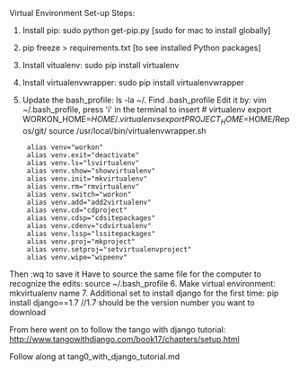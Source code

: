 Virtual Environment Set-up Steps:

1. Install pip: sudo python get-pip.py
[sudo for mac to install globally]
2. pip freeze > requirements.txt
[to see installed Python packages]
3. Install vitualenv: sudo pip install virtualenv
4. Install virtualenvwrapper: sudo pip install virtualenvwrapper
5. Update the bash_profile: ls -la ~/.
   Find .bash_profile
   Edit it by: vim ~/.bash_profile, press 'i' in the terminal to insert
       # virtualenv
        export WORKON_HOME=$HOME/.virtualenvs
        export PROJECT_HOME=$HOME/Repos/git/
        source /usr/local/bin/virtualenvwrapper.sh

        alias venv="workon"
        alias venv.exit="deactivate"
        alias venv.ls="lsvirtualenv"
        alias venv.show="showvirtualenv"
        alias venv.init="mkvirtualenv"
        alias venv.rm="rmvirtualenv"
        alias venv.switch="workon"
        alias venv.add="add2virtualenv"
        alias venv.cd="cdproject"
        alias venv.cdsp="cdsitepackages"
        alias venv.cdenv="cdvirtualenv"
        alias venv.lssp="lssitepackages"
        alias venv.proj="mkproject"
        alias venv.setproj="setvirtualenvproject"
        alias venv.wipe="wipeenv"
  Then :wq to save it
  Have to source the same file for the computer to recognize the edits: source ~/.bash_profile
6. Make virtual environment: mkvirtualenv name
7. Additional set to install django for the first time:
   pip install django==1.7
   //1.7 should be the version number you want to download

From here went on to follow the tango with django tutorial: http://www.tangowithdjango.com/book17/chapters/setup.html

Follow along at tang0_with_django_tutorial.md
